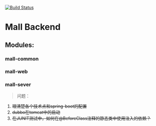 [![Build Status](https://travis-ci.org/giticaniup/mall.svg?branch=master)](https://travis-ci.org/giticaniup/mall.svg?branch=master)

# Mall Backend
## Modules:
### mall-common
### mall-web
### mall-sever

> 问题：
1. ~~理清楚各个技术点和spring-boot的配置~~
2. ~~dubbo在tomcat中的启动~~
3. ~~在JUNIT测试中，如何在@BeforeClass注释的静态类中使用注入的依赖？~~